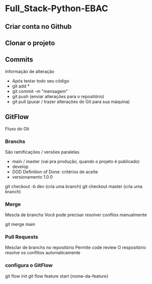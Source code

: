 # Full_Stack-Python-EBAC

## Criar conta no Github

## Clonar o projeto

## Commits
Informação de alteração
- Após testar todo seu código
- git add *
- git commit -m "mensagem"
- git push (enviar alterações para o repositório)
- git pull (puxar / trazer alterações do Git para sua máquina)

## GitFlow
Fluxo do Git

### Branchs
São ramificações / versões paralelas

- main / master (vai pra produção, quando o projeto é publicado)
- develop
- DOD Definition of Done: critérios de aceite
- versionamento 1.0.0

git checkout -b dev (cria uma branch)
git checkout master (cria uma branch)

### Merge
Mescla de branchs
Você pode precisar resolver conflios manualmente

git merge main

### Pull Requests
Mesclar de branchs no repositório
Permite code review
O respositório resolve os conflitos automaticamente

### configura o GitFlow
git flow init
git flow feature start {nome-da-feature}
